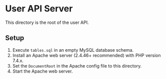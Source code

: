 # User API Server
This directory is the root of the user API.

## Setup
1. Execute `tables.sql` in an empty MySQL database schema.
2. Install an Apache web server (2.4.46+ recommended) with PHP version 7.4.x.
3. Set the `DocumentRoot` in the Apache config file to this directory.
4. Start the Apache web server.
